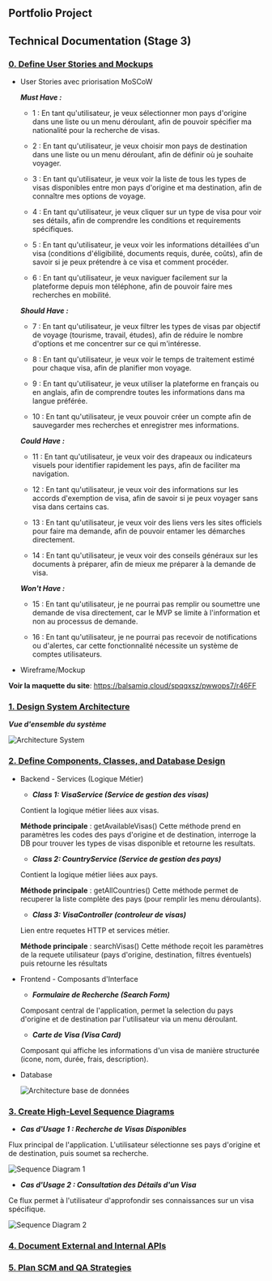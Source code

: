 ## Portfolio Project
## Technical Documentation (Stage 3)

### <ins>0. Define User Stories and Mockups</ins>

- User Stories avec priorisation MoSCoW

    ***Must Have :***

    - 1 : En tant qu'utilisateur, je veux sélectionner mon pays d'origine dans une liste ou un menu déroulant, afin de pouvoir spécifier ma nationalité pour la recherche de visas.

    - 2 : En tant qu'utilisateur, je veux choisir mon pays de destination dans une liste ou un menu déroulant, afin de définir où je souhaite voyager.

    - 3 : En tant qu'utilisateur, je veux voir la liste de tous les types de visas disponibles entre mon pays d'origine et ma destination, afin de connaître mes options de voyage.

    - 4 : En tant qu'utilisateur, je veux cliquer sur un type de visa pour voir ses détails, afin de comprendre les conditions et requirements spécifiques.

    - 5 : En tant qu'utilisateur, je veux voir les informations détaillées d'un visa (conditions d'éligibilité, documents requis, durée, coûts), afin de savoir si je peux prétendre à ce visa et comment procéder.

    - 6 : En tant qu'utilisateur, je veux naviguer facilement sur la plateforme depuis mon téléphone, afin de pouvoir faire mes recherches en mobilité.

    ***Should Have :***

    - 7 : En tant qu'utilisateur, je veux filtrer les types de visas par objectif de voyage (tourisme, travail, études), afin de réduire le nombre d'options et me concentrer sur ce qui m'intéresse.

    - 8 : En tant qu'utilisateur, je veux voir le temps de traitement estimé pour chaque visa, afin de planifier mon voyage.

    - 9 : En tant qu'utilisateur, je veux utiliser la plateforme en français ou en anglais, afin de comprendre toutes les informations dans ma langue préférée.

    - 10 : En tant qu'utilisateur, je veux pouvoir créer un compte afin de sauvegarder mes recherches et enregistrer mes informations.

    ***Could Have :***

    - 11 : En tant qu'utilisateur, je veux voir des drapeaux ou indicateurs visuels pour identifier rapidement les pays, afin de faciliter ma navigation.

    - 12 : En tant qu'utilisateur, je veux voir des informations sur les accords d'exemption de visa, afin de savoir si je peux voyager sans visa dans certains cas.

    - 13 : En tant qu'utilisateur, je veux voir des liens vers les sites officiels pour faire ma demande, afin de pouvoir entamer les démarches directement.

    - 14 : En tant qu'utilisateur, je veux voir des conseils généraux sur les documents à préparer, afin de mieux me préparer à la demande de visa.

    ***Won't Have :***

    - 15 : En tant qu'utilisateur, je ne pourrai pas remplir ou soumettre une demande de visa directement, car le MVP se limite à l'information et non au processus de demande.

    - 16 : En tant qu'utilisateur, je ne pourrai pas recevoir de notifications ou d'alertes, car cette fonctionnalité nécessite un système de comptes utilisateurs.

- Wireframe/Mockup

**Voir la maquette du site**: https://balsamiq.cloud/spqqxsz/pwwops7/r46FF

### <ins>1. Design System Architecture</ins>

***Vue d'ensemble du système***

![Architecture System](./images/archi_visa_platform.png)

### <ins>2. Define Components, Classes, and Database Design</ins>

- Backend - Services (Logique Métier)

    - ***Class 1: VisaService (Service de gestion des visas)***

    Contient la logique métier liées aux visas.

    **Méthode principale** : getAvailableVisas()
        Cette méthode prend en paramètres les codes des pays d'origine et de destination, interroge la DB pour trouver les types de visas disponible et retourne les resultats.

    - ***Class 2: CountryService (Service de gestion des pays)***

    Contient la logique métier liées aux pays.

    **Méthode principale** : getAllCountries()
        Cette méthode permet de recuperer la liste complète des pays (pour remplir les menu déroulants).

    - ***Class 3: VisaController (controleur de visas)***

    Lien entre requetes HTTP et services métier.

    **Méthode principale** : searchVisas()
        Cette méthode reçoit les paramètres de la requete utilisateur (pays d'origine, destination, filtres éventuels) puis retourne les résultats

- Frontend - Composants d'Interface

    - ***Formulaire de Recherche (Search Form)***

    Composant central de l'application, permet la selection du pays d'origine et de destination par l'utilisateur via un menu déroulant.

    - ***Carte de Visa (Visa Card)***

    Composant qui affiche les informations d'un visa de manière structurée (icone, nom, durée, frais, description).

- Database

    ![Architecture base de données](./images/schema_db.png)

### <ins>3. Create High-Level Sequence Diagrams</ins>

- ***Cas d'Usage 1 : Recherche de Visas Disponibles***

Flux principal de l'application. L'utilisateur sélectionne ses pays d'origine et de destination, puis soumet sa recherche.

![Sequence Diagram 1](./images/cas_1_recherche_visas.png)

- ***Cas d'Usage 2 : Consultation des Détails d'un Visa***

Ce flux permet à l'utilisateur d'approfondir ses connaissances sur un visa spécifique.

![Sequence Diagram 2](./images/cas_2_voir_details.png)

### <ins>4. Document External and Internal APIs</ins>

### <ins>5. Plan SCM and QA Strategies</ins>
